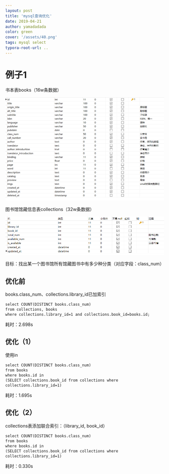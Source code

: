 ```yaml
---
layout: post
title: 'mysql查询优化'
date: 2019-04-21
author: yamadadada
color: green
cover: '/assets/40.png'
tags: mysql select
typora-root-url: ..
---
```


# 例子1

书本表books（16w条数据）

![img](/assets/41.png)

图书馆馆藏信息表collections（32w条数据）

![img](/assets/42.png)

目标：找出某一个图书馆所有馆藏图书中有多少种分类（对应字段：class_num）

## 优化前

books.class_num、collections.library_id已加索引

```mysql
select COUNT(DISTINCT books.class_num) 
from collections, books 
where collections.library_id=1 and collections.book_id=books.id;
```

耗时：2.698s

## 优化（1）

使用in

```mysql
select COUNT(DISTINCT books.class_num) 
from books 
where books.id in 
(SELECT collections.book_id from collections where collections.library_id=1)
```

耗时：1.695s

## 优化（2）

collections表添加联合索引：（library_id, book_id）  

```mysql
select COUNT(DISTINCT books.class_num) 
from books 
where books.id in 
(SELECT collections.book_id from collections where collections.library_id=1)
```

耗时：0.330s 
